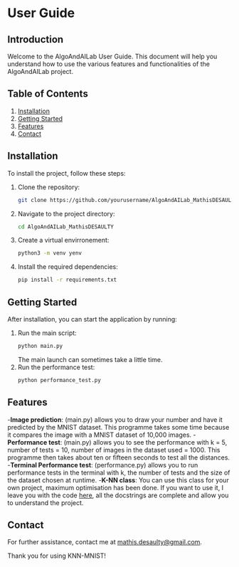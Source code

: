 # User Guide

## Introduction
Welcome to the AlgoAndAILab User Guide. This document will help you understand how to use the various features and functionalities of the AlgoAndAILab project.

## Table of Contents
1. [Installation](#installation)
2. [Getting Started](#getting-started)
3. [Features](#features)
4. [Contact](#contact)

## Installation
To install the project, follow these steps:

1. Clone the repository:
    ```bash
    git clone https://github.com/yourusername/AlgoAndAILab_MathisDESAULTY.git
    ```
2. Navigate to the project directory:
    ```bash
    cd AlgoAndAILab_MathisDESAULTY
    ```
3. Create a virtual envirronement:
    ```bash
    python3 -m venv yenv
    ```
4. Install the required dependencies:
    ```bash
    pip install -r requirements.txt
    ```

## Getting Started
After installation, you can start the application by running:

1. Run the main script:
    ```bash
    python main.py
    ```
    The main launch can sometimes take a little time.
2. Run the performance test:
    ```bash
    python performance_test.py
    ```


## Features
-**Image prediction**: (main.py) allows you to draw your number and have it predicted by the MNIST dataset. This programme takes some time because it compares the image with a MNIST dataset of 10,000 images.
-**Performance test**: (main.py) allows you to see the performance with k = 5, number of tests = 10, number of images in the dataset used = 1000. This programme then takes about ten or fifteen seconds to test all the distances.
-**Terminal Performance test**: (performance.py) allows you to run performance tests in the terminal with k, the number of tests and the size of the dataset chosen at runtime.
-**K-NN class**: You can use this class for your own project, maximum optimisation has been done. If you want to use it, I leave you with the code [here](https://github.com/mathisdesaulty/MathisDESAULTY/blob/8b1f675fb66de66af5a47e26466f32d37e88b921/Object/k_nn_mnist.py#L10), all the docstrings are complete and allow you to understand the project.

## Contact
For further assistance, contact me at mathis.desaulty@gmail.com.

Thank you for using KNN-MNIST! 